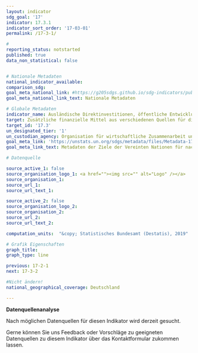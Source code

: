 ```yaml
---
layout: indicator
sdg_goal: '17'
indicator: 17.3.1
indicator_sort_order: '17-03-01'
permalink: /17-3-1/

#
reporting_status: notstarted
published: true
data_non_statistical: false


# Nationale Metadaten
national_indicator_available:
comparison_sdg:
goal_meta_national_link: #https://g205sdgs.github.io/sdg-indicators/public/MetaDe/17.3.1.pdf
goal_meta_national_link_text: Nationale Metadaten

# Globale Metadaten
indicator_name: Ausländische Direktinvestitionen, öffentliche Entwicklungszusammenarbeit (ODA) und Süd-Süd-Kooperationen als Anteil am gesamten Haushaltsbudget
target: Zusätzliche finanzielle Mittel aus verschiedenen Quellen für die Entwicklungsländer mobilisieren
target_id: '17.3'
un_designated_tier: '1'
un_custodian_agency: Organisation für wirtschaftliche Zusammenarbeit und Entwicklung (OECD), Welthandels- und Entwicklungskonferenz (UNCTAD)
goal_meta_link: 'https://unstats.un.org/sdgs/metadata/files/Metadata-17-03-01.pdf'
goal_meta_link_text: Metadaten der Ziele der Vereinten Nationen für nachhaltige Entwicklung

# Datenquelle

source_active_1: false
source_organisation_logo_1: <a href=""><img src="" alt="Logo" /></a>
source_organisation_1:
source_url_1:
source_url_text_1:

source_active_2: false
source_organisation_logo_2:
source_organisation_2:
source_url_2:
source_url_text_2:

computation_units:  "&copy; Statistisches Bundesamt (Destatis), 2019"

# Grafik Eigenschaften
graph_title:
graph_type: line

previous: 17-2-1
next: 17-3-2

#Nicht ändern!
national_geographical_coverage: Deutschland

---
```

**Datenquellenanalyse**

Nach möglichen Datenquellen für diesen Indikator wird derzeit gesucht.

Gerne können Sie uns Feedback oder Vorschläge zu geeigneten Datenquellen zu diesem Indikator über das Kontaktformular zukommen lassen.
